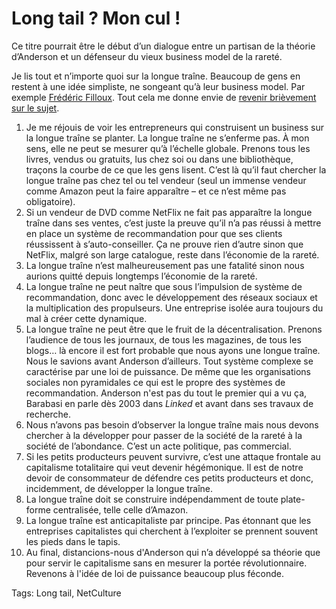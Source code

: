 # Long tail ? Mon cul !

Ce titre pourrait être le début d’un dialogue entre un partisan de la théorie d’Anderson et un défenseur du vieux business model de la rareté.

Je lis tout et n’importe quoi sur la longue traîne. Beaucoup de gens en restent à une idée simpliste, ne songeant qu’à leur business model. Par exemple [Frédéric Filloux](http://www.mondaynote.com/2009/09/27/the-long-tail-coming-up-short/). Tout cela me donne envie de [revenir brièvement sur le sujet](http://blog.tcrouzet.com/tag/long-tail/).

1. Je me réjouis de voir les entrepreneurs qui construisent un business sur la longue traîne se planter. La longue traîne ne s’enferme pas. À mon sens, elle ne peut se mesurer qu’à l’échelle globale. Prenons tous les livres, vendus ou gratuits, lus chez soi ou dans une bibliothèque, traçons la courbe de ce que les gens lisent. C’est là qu’il faut chercher la longue traîne pas chez tel ou tel vendeur (seul un immense vendeur comme Amazon peut la faire apparaître – et ce n’est même pas obligatoire).
2. Si un vendeur de DVD comme NetFlix ne fait pas apparaître la longue traîne dans ses ventes, c’est juste la preuve qu’il n’a pas réussi à mettre en place un système de recommandation pour que ses clients réussissent à s’auto-conseiller. Ça ne prouve rien d’autre sinon que NetFlix, malgré son large catalogue, reste dans l’économie de la rareté.
3. La longue traîne n’est malheureusement pas une fatalité sinon nous aurions quitté depuis longtemps l’économie de la rareté.
4. La longue traîne ne peut naître que sous l’impulsion de système de recommandation, donc avec le développement des réseaux sociaux et la multiplication des propulseurs. Une entreprise isolée aura toujours du mal à créer cette dynamique.
5. La longue traîne ne peut être que le fruit de la décentralisation. Prenons l’audience de tous les journaux, de tous les magazines, de tous les blogs… là encore il est fort probable que nous ayons une longue traîne. Nous le savions avant Anderson d’ailleurs. Tout système complexe se caractérise par une loi de puissance. De même que les organisations sociales non pyramidales ce qui est le propre des systèmes de recommandation. Anderson n'est pas du tout le premier qui a vu ça, Barabasi en parle dès 2003 dans *Linked* et avant dans ses travaux de recherche.
6. Nous n’avons pas besoin d’observer la longue traîne mais nous devons chercher à la développer pour passer de la société de la rareté à la société de l’abondance. C’est un acte politique, pas commercial.
7. Si les petits producteurs peuvent survivre, c’est une attaque frontale au capitalisme totalitaire qui veut devenir hégémonique. Il est de notre devoir de consommateur de défendre ces petits producteurs et donc, incidemment, de développer la longue traîne.
8. La longue traîne doit se construire indépendamment de toute plate-forme centralisée, telle celle d’Amazon.
9. La longue traîne est anticapitaliste par principe. Pas étonnant que les entreprises capitalistes qui cherchent à l’exploiter se prennent souvent les pieds dans le tapis.
10. Au final, distancions-nous d'Anderson qui n’a développé sa théorie que pour servir le capitalisme sans en mesurer la portée révolutionnaire. Revenons à l'idée de loi de puissance beaucoup plus féconde.

Tags: Long tail, NetCulture